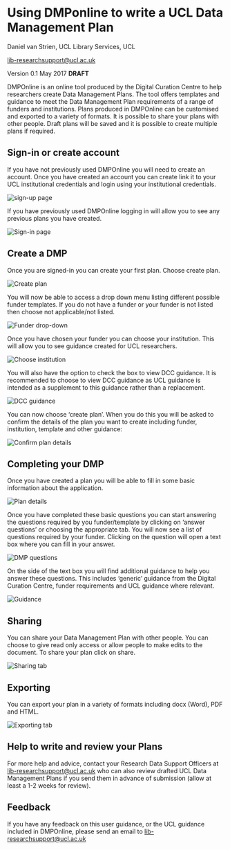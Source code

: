 # Using DMPonline to write a UCL Data Management Plan

Daniel van Strien, UCL Library Services, UCL

[lib-researchsupport@ucl.ac.uk]()

Version 0.1 May 2017 **DRAFT**

DMPOnline is an online tool produced by the Digital Curation Centre to help researchers create Data Management Plans. 
The tool offers templates and guidance to meet the Data Management Plan requirements of a range of funders and institutions. Plans produced in DMPOnline can be customised and exported to a variety of formats. It is possible to share your plans with other people. Draft plans will be saved and it is possible to create multiple plans if required. 

## Sign-in or create account 
If you have not previously used DMPOnline you will need to create an account. Once you have created an account you can create link it to your UCL institutional credentials and login using your institutional credentials. 

 ![sign-up page](https://github.com/davanstrien/DMPonline-ucl/blob/master/signup_signin.JPG)  
 
 If you have previously used DMPOnline logging in will allow you to see any previous plans you have created. 

![Sign-in page](https://github.com/davanstrien/DMPonline-ucl/blob/master/DMP-sign-in-page.JPG)

## Create a DMP
Once you are signed-in you can create your first plan. Choose create plan. 

![Create plan](https://github.com/davanstrien/DMPonline-ucl/blob/master/DMP-create-plan.JPG)
 
You will now be able to access a drop down menu listing different possible funder templates. If you do not have a funder or your funder is not listed then choose not applicable/not listed.

![Funder drop-down](https://github.com/davanstrien/DMPonline-ucl/blob/master/DMP-choose-template.JPG) 

Once you have chosen your funder you can choose your institution. This will allow you to see guidance created for UCL researchers.  

![Choose institution](https://github.com/davanstrien/DMPonline-ucl/blob/master/DMP-choose-instituion.JPG)

You will also have the option to check the box to view DCC guidance. It is recommended to choose to view DCC guidance as UCL guidance is intended as a supplement to this guidance rather than a replacement. 

![DCC guidance](https://github.com/davanstrien/DMPonline-ucl/blob/master/DCC_guidance.JPG) 

You can now choose ‘create plan’. When you do this you will be asked to confirm the details of the plan you want to create including funder, institution, template and other guidance:

![Confirm plan details](https://github.com/davanstrien/DMPonline-ucl/blob/master/DMP-confirm-details.JPG)

## Completing your DMP
Once you have created a plan you will be able to fill in some basic information about the application. 

![Plan details](https://github.com/davanstrien/DMPonline-ucl/blob/master/DMP_plan_details.JPG)
 
Once you have completed these basic questions you can start answering the questions required by you funder/template by clicking on ‘answer questions’ or choosing the appropriate tab. You will now see a list of questions required by your funder. Clicking on the question will open a text box where you can fill in your answer.  

![DMP questions](https://github.com/davanstrien/DMPonline-ucl/blob/master/DMP_questions.JPG) 

On the side of the text box you will find additional guidance to help you answer these questions. This includes ‘generic’ guidance from the Digital Curation Centre, funder requirements and UCL guidance where relevant.

![Guidance](https://github.com/davanstrien/DMPonline-ucl/blob/master/DMP_guidance.JPG) 
 
## Sharing 
You can share your Data Management Plan with other people. You can choose to give read only access or allow people to make edits to the document. To share your plan click on share. 
 
![Sharing tab](https://github.com/davanstrien/DMPonline-ucl/blob/master/DMP-share.JPG) 

## Exporting 
You can export your plan in a variety of formats including docx (Word), PDF and HTML. 

![Exporting tab](https://github.com/davanstrien/DMPonline-ucl/blob/master/DMP-export.JPG) 
 
## Help to write and review your Plans

For more help and advice, contact your Research Data Support Officers at [lib-researchsupport@ucl.ac.uk]() who can also review drafted UCL Data Management Plans if you send them in advance of submission (allow at least a 1-2 weeks for review). 

## Feedback

If you have any feedback on this user guidance, or the UCL guidance included in DMPOnline, please send an email to [lib-researchsupport@ucl.ac.uk]()




